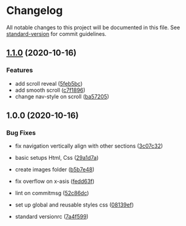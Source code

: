 # Changelog

All notable changes to this project will be documented in this file. See [standard-version](https://github.com/conventional-changelog/standard-version) for commit guidelines.

## [1.1.0](https://github.com/wynnytran/wynny-portfolio/compare/v1.0.0...v1.1.0) (2020-10-16)


### Features

* add scroll reveal ([5feb5bc](https://github.com/wynnytran/wynny-portfolio/commit/5feb5bc3d8730b7e104abff2e18f5e43cc461f9e))
* add smooth scroll ([c7f1896](https://github.com/wynnytran/wynny-portfolio/commit/c7f18965281f0537d3be9a5fcf87f006ec08e725))
* change nav-style on scroll ([ba57205](https://github.com/wynnytran/wynny-portfolio/commit/ba57205e94b4918434acc8667722da267b097d33))

## 1.0.0 (2020-10-16)


### Bug Fixes

* fix navigation vertically align with other sections ([3c07c32](https://github.com/wynnytran/wynny-portfolio/commit/3c07c3243888d0b7f86adf765aa39142770a5cec))


* basic setups Html, Css ([29a1d7a](https://github.com/wynnytran/wynny-portfolio/commit/29a1d7ae5f6ae1ffb2112b1b7d24ed4b23e6bafb))
* create images folder ([b5b7e48](https://github.com/wynnytran/wynny-portfolio/commit/b5b7e48e274a4181cd7ef3ed653d893494204b8b))
* fix overflow on x-asis ([fedd63f](https://github.com/wynnytran/wynny-portfolio/commit/fedd63f5af6c97be3f2152c489f91400096d858c))
* lint on commitmsg ([52c86dc](https://github.com/wynnytran/wynny-portfolio/commit/52c86dc903cef40603eef178019210f3fd18b1cf))
* set up global and reusable styles css ([08139ef](https://github.com/wynnytran/wynny-portfolio/commit/08139efb8509a8c676e5a5ee7f6fed46084d5c35))
* standard versionrc ([7a4f599](https://github.com/wynnytran/wynny-portfolio/commit/7a4f5996611d25aafc41682c3cbf990a3de11eed))
